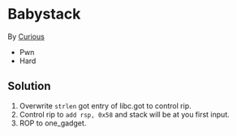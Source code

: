 # Babystack

By [Curious](https://github.com/Curious-Lucifer)

- Pwn
- Hard

## Solution

1. Overwrite `strlen` got entry of libc.got to control rip.
2. Control rip to `add rsp, 0x58` and stack will be at you first input.
3. ROP to one_gadget.
